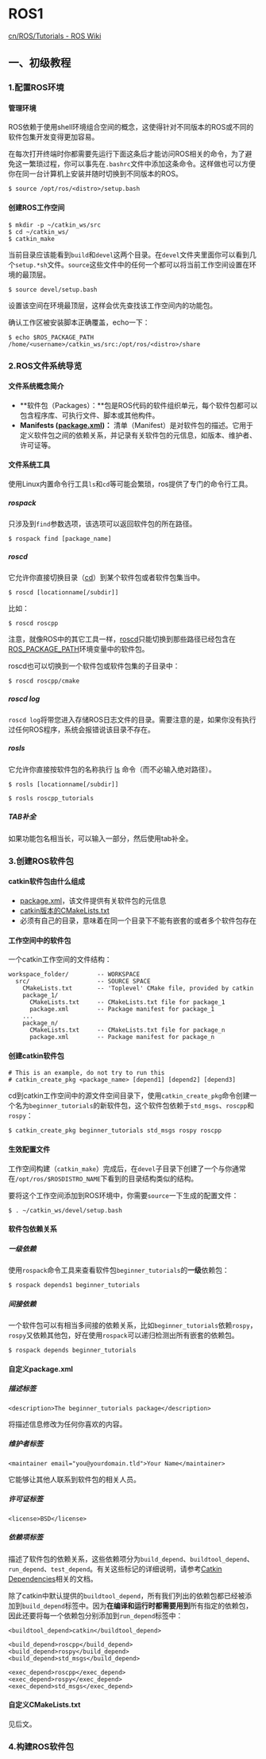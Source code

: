 # ROS1

[cn/ROS/Tutorials - ROS Wiki](https://wiki.ros.org/cn/ROS/Tutorials)

## 一、初级教程

### 1.配置ROS环境

#### 管理环境

ROS依赖于使用shell环境组合空间的概念，这使得针对不同版本的ROS或不同的软件包集开发变得更加容易。

在每次打开终端时你都需要先运行下面这条后才能访问ROS相关的命令，为了避免这一繁琐过程，你可以事先在`.bashrc`文件中添加这条命令。这样做也可以方便你在同一台计算机上安装并随时切换到不同版本的ROS。

```
$ source /opt/ros/<distro>/setup.bash
```

#### 创建ROS工作空间

```
$ mkdir -p ~/catkin_ws/src
$ cd ~/catkin_ws/
$ catkin_make
```

当前目录应该能看到`build`和`devel`这两个目录。在`devel`文件夹里面你可以看到几个`setup.*sh`文件。`source`这些文件中的任何一个都可以将当前工作空间设置在环境的最顶层。

```
$ source devel/setup.bash
```

设置该空间在环境最顶层，这样会优先查找该工作空间内的功能包。

确认工作区被安装脚本正确覆盖，echo一下：

```
$ echo $ROS_PACKAGE_PATH
/home/<username>/catkin_ws/src:/opt/ros/<distro>/share
```

### 2.ROS文件系统导览

#### 文件系统概念简介

- **软件包（Packages）：**包是ROS代码的软件组织单元，每个软件包都可以包含程序库、可执行文件、脚本或其他构件。
- **Manifests ([package.xml](https://wiki.ros.org/catkin/package.xml))：** 清单（Manifest）是对软件包的描述。它用于定义软件包之间的依赖关系，并记录有关软件包的元信息，如版本、维护者、许可证等。

#### 文件系统工具

使用Linux内置命令行工具`ls`和`cd`等可能会繁琐，ros提供了专门的命令行工具。

##### rospack

只涉及到`find`参数选项，该选项可以返回软件包的所在路径。

```
$ rospack find [package_name]
```

##### roscd

它允许你直接切换目录（[cd](http://ss64.com/bash/cd.html)）到某个软件包或者软件包集当中。

```
$ roscd [locationname[/subdir]]
```

比如：

```
$ roscd roscpp
```

注意，就像ROS中的其它工具一样，[roscd](https://wiki.ros.org/roscd)只能切换到那些路径已经包含在[ROS_PACKAGE_PATH](https://wiki.ros.org/ROS/EnvironmentVariables#ROS_PACKAGE_PATH)环境变量中的软件包。

roscd也可以切换到一个软件包或软件包集的子目录中：

```
$ roscd roscpp/cmake
```

##### roscd log

`roscd log`将带您进入存储ROS日志文件的目录。需要注意的是，如果你没有执行过任何ROS程序，系统会报错说该目录不存在。

##### rosls

它允许你直接按软件包的名称执行 [ls](http://ss64.com/bash/ls.html) 命令（而不必输入绝对路径）。

```
$ rosls [locationname[/subdir]]
```

```
$ rosls roscpp_tutorials
```

##### TAB补全

如果功能包名相当长，可以输入一部分，然后使用tab补全。

### 3.创建ROS软件包

#### catkin软件包由什么组成

* [package.xml](https://wiki.ros.org/catkin/package.xml)，该文件提供有关软件包的元信息
* [catkin版本的CMakeLists.txt](https://wiki.ros.org/catkin/CMakeLists.txt)
* 必须有自己的目录，意味着在同一个目录下不能有嵌套的或者多个软件包存在

#### 工作空间中的软件包

一个catkin工作空间的文件结构：

```
workspace_folder/        -- WORKSPACE
  src/                   -- SOURCE SPACE
    CMakeLists.txt       -- 'Toplevel' CMake file, provided by catkin
    package_1/
      CMakeLists.txt     -- CMakeLists.txt file for package_1
      package.xml        -- Package manifest for package_1
    ...
    package_n/
      CMakeLists.txt     -- CMakeLists.txt file for package_n
      package.xml        -- Package manifest for package_n
```

#### 创建catkin软件包

```
# This is an example, do not try to run this
# catkin_create_pkg <package_name> [depend1] [depend2] [depend3]
```

cd到catkin工作空间中的源文件空间目录下，使用`catkin_create_pkg`命令创建一个名为`beginner_tutorials`的新软件包，这个软件包依赖于`std_msgs`、`roscpp`和`rospy`：

```
$ catkin_create_pkg beginner_tutorials std_msgs rospy roscpp
```

#### 生效配置文件

工作空间构建（`catkin_make`）完成后，在`devel`子目录下创建了一个与你通常在`/opt/ros/$ROSDISTRO_NAME`下看到的目录结构类似的结构。

要将这个工作空间添加到ROS环境中，你需要`source`一下生成的配置文件：

```
$ . ~/catkin_ws/devel/setup.bash
```

#### 软件包依赖关系

##### 一级依赖

使用`rospack`命令工具来查看软件包`beginner_tutorials`的**一级**依赖包：

```
$ rospack depends1 beginner_tutorials 
```

##### 间接依赖

一个软件包可以有相当多间接的依赖关系，比如`beginner_tutorials`依赖`rospy`，`rospy`又依赖其他包，好在使用`rospack`可以递归检测出所有嵌套的依赖包。

```
$ rospack depends beginner_tutorials
```

#### 自定义package.xml

##### 描述标签

```en
<description>The beginner_tutorials package</description>
```

将描述信息修改为任何你喜欢的内容。

##### 维护者标签

```en
<maintainer email="you@yourdomain.tld">Your Name</maintainer>
```

它能够让其他人联系到软件包的相关人员。

##### 许可证标签

```en
<license>BSD</license>
```

##### 依赖项标签

描述了软件包的依赖关系，这些依赖项分为`build_depend`、`buildtool_depend`、`run_depend`、`test_depend`。有关这些标记的详细说明，请参考[Catkin Dependencies](https://wiki.ros.org/catkin/package.xml#Build.2C_Run.2C_and_Test_Dependencies)相关的文档。

除了catkin中默认提供的`buildtool_depend`，所有我们列出的依赖包都已经被添加到`build_depend`标签中。因为**在编译和运行时都需要用到**所有指定的依赖包，因此还要将每一个依赖包分别添加到`run_depend`标签中：

```en
<buildtool_depend>catkin</buildtool_depend>

<build_depend>roscpp</build_depend>
<build_depend>rospy</build_depend>
<build_depend>std_msgs</build_depend>

<exec_depend>roscpp</exec_depend>
<exec_depend>rospy</exec_depend>
<exec_depend>std_msgs</exec_depend>
```

#### 自定义CMakeLists.txt

见后文。

### 4.构建ROS软件包
